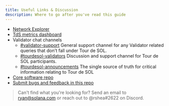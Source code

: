 ```yaml
---
title: Useful Links & Discussion
description: Where to go after you've read this guide
---
```


- [Network Explorer](http://explorer.solana.com/)
- [TdS metrics dashboard](https://metrics.solana.com:3000/d/monitor-edge/cluster-telemetry-edge?refresh=1m&from=now-15m&to=now&var-testnet=tds)
- Validator chat channels
  - [\#validator-support](https://discord.gg/rZsenD) General support channel for any Validator related queries that don’t fall under Tour de SOL.
  - [\#tourdesol-validators](https://discord.gg/BdujK2) Discussion and support channel for Tour de SOL participants.
  - [\#tourdesol-announcements](https://discord.gg/Q5TxEC) The single source of truth for critical information relating to Tour de SOL
- [Core software repo](https://github.com/solana-labs/solana)
- [Submit bugs and feedback in this repo](https://github.com/solana-labs/solana/issues)

> Can't find what you're looking for? Send an email to ryan@solana.com or reach out to @rshea\#2622 on Discord.
